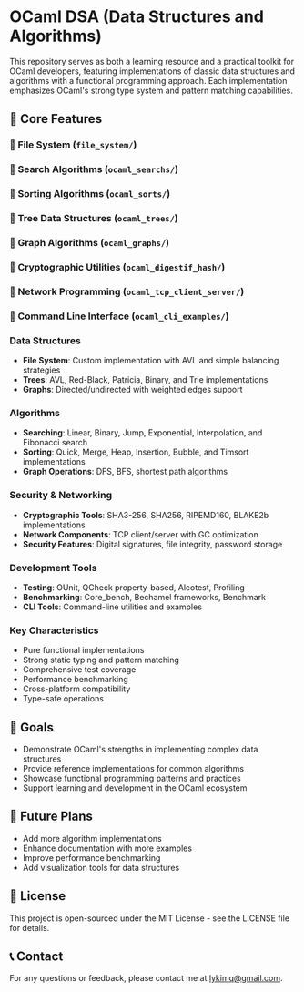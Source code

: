 # OCaml DSA (Data Structures and Algorithms)

This repository serves as both a learning resource and a practical toolkit for OCaml developers, featuring implementations of classic data structures and algorithms with a functional programming approach. Each implementation emphasizes OCaml's strong type system and pattern matching capabilities.

## 🌟 Core Features

### 📁 File System (`file_system/`)
### 📁 Search Algorithms (`ocaml_searchs/`)
### 📁 Sorting Algorithms (`ocaml_sorts/`)
### 📁 Tree Data Structures (`ocaml_trees/`)
### 📁 Graph Algorithms (`ocaml_graphs/`)
### 📁 Cryptographic Utilities (`ocaml_digestif_hash/`)
### 📁 Network Programming (`ocaml_tcp_client_server/`)
### 📁 Command Line Interface (`ocaml_cli_examples/`)

### Data Structures
- **File System**: Custom implementation with AVL and simple balancing strategies
- **Trees**: AVL, Red-Black, Patricia, Binary, and Trie implementations
- **Graphs**: Directed/undirected with weighted edges support

### Algorithms
- **Searching**: Linear, Binary, Jump, Exponential, Interpolation, and Fibonacci search
- **Sorting**: Quick, Merge, Heap, Insertion, Bubble, and Timsort implementations
- **Graph Operations**: DFS, BFS, shortest path algorithms

### Security & Networking
- **Cryptographic Tools**: SHA3-256, SHA256, RIPEMD160, BLAKE2b implementations
- **Network Components**: TCP client/server with GC optimization
- **Security Features**: Digital signatures, file integrity, password storage

### Development Tools
- **Testing**: OUnit, QCheck property-based, Alcotest, Profiling
- **Benchmarking**: Core_bench, Bechamel frameworks, Benchmark
- **CLI Tools**: Command-line utilities and examples

### Key Characteristics
- Pure functional implementations
- Strong static typing and pattern matching
- Comprehensive test coverage
- Performance benchmarking
- Cross-platform compatibility
- Type-safe operations

## 🎯 Goals
- Demonstrate OCaml's strengths in implementing complex data structures
- Provide reference implementations for common algorithms
- Showcase functional programming patterns and practices
- Support learning and development in the OCaml ecosystem


## 🎯 Future Plans

- Add more algorithm implementations
- Enhance documentation with more examples
- Improve performance benchmarking
- Add visualization tools for data structures

## 📝 License

This project is open-sourced under the MIT License - see the LICENSE file for details.

## 📞 Contact

For any questions or feedback, please contact me at [lykimq@gmail.com](mailto:lykimq@gmail.com).

